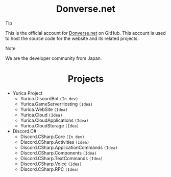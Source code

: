 <h1 align="center">Donverse.net</h1>

> [!TIP]
> This is the official account for [Donverse.net](https://donverse.net) on GitHub. This account is used to host the source code for the website and its related projects.

> [!NOTE]
> We are the developer community from Japan.

<h1 align="center">Projects</h1>

- Yurica Project
    - Yurica.DiscordBot `(In dev)`
    - Yurica.GameServerHosting `(Idea)`
    - Yurica.WebSite `(Idea)`
    - Yurica.Cloud `(Idea)`
    - Yurica.CloudApplications `(Idea)`
    - Yurica.CloudStorage `(Idea)`
- Discord.C#
    - Discord.CSharp.Core `(In dev)`
    - Discord.CSharp.Activities `(Idea)`
    - Discord.CSharp.ApplicationCommands `(Idea)`
    - Discord.CSharp.Components `(Idea)`
    - Discord.CSharp.TextCommands `(Idea)`
    - Discord.CSharp.Voice `(Idea)`
    - Discord.CSharp.RPC `(Idea)`
